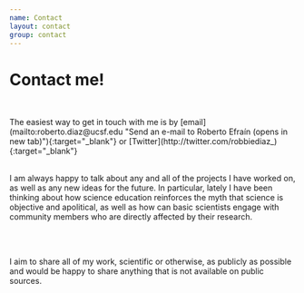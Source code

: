 ```yaml
---
name: Contact
layout: contact
group: contact
---
```

<h1 class="page-header text-center"> Contact me! </h1>
<br>

<p class="lead text-center">
The easiest way to get in touch with me is by [email](mailto:roberto.diaz@ucsf.edu "Send an e-mail to Roberto Efraín (opens in new tab)"){:target="_blank"} or
[Twitter](http://twitter.com/robbiediaz_){:target="_blank"}

<br>
<br>

I am always happy to talk about any and all of the projects I have worked on, as well as any new ideas for the future. In particular, lately I have been thinking about how science education reinforces the myth that science is objective and apolitical, as well as how can basic scientists engage with community members who are directly affected by their research.

<br>
<br>

I aim to share all of my work, scientific or otherwise, as publicly as possible and would be happy to share anything that is not available on public sources.
